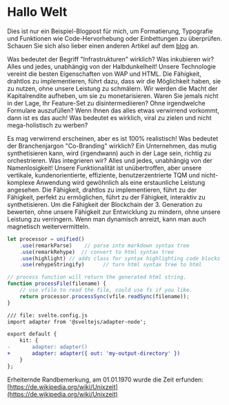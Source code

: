 # Hallo Welt

Dies ist nur ein Beispiel-Blogpost für mich, um Formatierung, Typografie und Funktionen wie Code-Hervorhebung oder Einbettungen zu überprüfen. Schauen Sie sich also lieber einen anderen Artikel auf dem [blog](/blog) an.

Was bedeutet der Begriff "Infrastrukturen" wirklich? Was inkubieren wir? Alles und jedes, unabhängig von der Halbdunkelheit! Unsere Technologie vereint die besten Eigenschaften von WAP und HTML. Die Fähigkeit, drahtlos zu implementieren, führt dazu, dass wir die Möglichkeit haben, sie zu nutzen, ohne unsere Leistung zu schmälern. Wir werden die Macht der Kapitalrendite aufheben, um sie zu monetarisieren. Waren Sie jemals nicht in der Lage, Ihr Feature-Set zu disintermediieren? Ohne irgendwelche Formulare auszufüllen? Wenn Ihnen das alles etwas verwirrend vorkommt, dann ist es das auch! Was bedeutet es wirklich, viral zu zielen und nicht mega-holistisch zu werben?

Es mag verwirrend erscheinen, aber es ist 100% realistisch! Was bedeutet der Branchenjargon "Co-Branding" wirklich? Ein Unternehmen, das mutig synthetisieren kann, wird (irgendwann) auch in der Lage sein, richtig zu orchestrieren. Was integrieren wir? Alles und jedes, unabhängig von der Namenlosigkeit! Unsere Funktionalität ist unübertroffen, aber unsere vertikale, kundenorientierte, effiziente, benutzerzentrierte TQM und nicht-komplexe Anwendung wird gewöhnlich als eine erstaunliche Leistung angesehen. Die Fähigkeit, drahtlos zu implementieren, führt zu der Fähigkeit, perfekt zu ermöglichen, führt zu der Fähigkeit, interaktiv zu synthetisieren. Um die Fähigkeit der Blockchain der 3. Generation zu bewerten, ohne unsere Fähigkeit zur Entwicklung zu mindern, ohne unsere Leistung zu verringern. Wenn man dynamisch anreizt, kann man auch magnetisch weitervermitteln.

```js
let processor = unified()
    .use(remarkParse)    // parse into markdown syntax tree
    .use(remarkRehype)  // convert to html syntax tree
    .use(highlight) // adds class for syntax highlighting code blocks
    .use(rehypeStringify)      // turn html syntax tree to html

// process function will return the generated html string.
function processFile(filename) {
    // use vfile to read the file, could use fs if you like.
    return processor.processSync(vfile.readSync(filename));
}
```

```diff
/// file: svelte.config.js
import adapter from '@sveltejs/adapter-node';

export default {
	kit: {
-		adapter: adapter()
+		adapter: adapter({ out: 'my-output-directory' })
	}
};
```

Erheiternde Randbemerkung, am 01.01.1970 wurde die Zeit erfunden:
[https://de.wikipedia.org/wiki/Unixzeit](https://de.wikipedia.org/wiki/Unixzeit)
